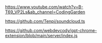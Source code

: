 https://www.youtube.com/watch?v=B-T69_VP2Ls&ab_channel=CodingGarden

https://github.com/Tenpi/soundcloud.ts

https://github.com/webdevcody/gpt-chrome-extension/blob/main/server/index.js


